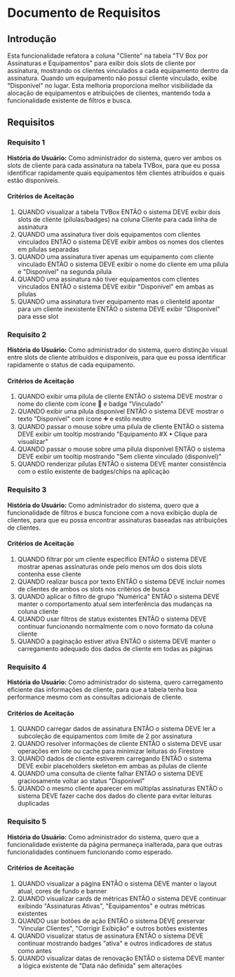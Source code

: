 # Documento de Requisitos

## Introdução

Esta funcionalidade refatora a coluna "Cliente" na tabela "TV Box por Assinaturas e Equipamentos" para exibir dois slots de cliente por assinatura, mostrando os clientes vinculados a cada equipamento dentro da assinatura. Quando um equipamento não possui cliente vinculado, exibe "Disponível" no lugar. Esta melhoria proporciona melhor visibilidade da alocação de equipamentos e atribuições de clientes, mantendo toda a funcionalidade existente de filtros e busca.

## Requisitos

### Requisito 1

**História do Usuário:** Como administrador do sistema, quero ver ambos os slots de cliente para cada assinatura na tabela TVBox, para que eu possa identificar rapidamente quais equipamentos têm clientes atribuídos e quais estão disponíveis.

#### Critérios de Aceitação

1. QUANDO visualizar a tabela TVBox ENTÃO o sistema DEVE exibir dois slots de cliente (pílulas/badges) na coluna Cliente para cada linha de assinatura
2. QUANDO uma assinatura tiver dois equipamentos com clientes vinculados ENTÃO o sistema DEVE exibir ambos os nomes dos clientes em pílulas separadas
3. QUANDO uma assinatura tiver apenas um equipamento com cliente vinculado ENTÃO o sistema DEVE exibir o nome do cliente em uma pílula e "Disponível" na segunda pílula
4. QUANDO uma assinatura não tiver equipamentos com clientes vinculados ENTÃO o sistema DEVE exibir "Disponível" em ambas as pílulas
5. QUANDO uma assinatura tiver equipamento mas o clienteId apontar para um cliente inexistente ENTÃO o sistema DEVE exibir "Disponível" para esse slot

### Requisito 2

**História do Usuário:** Como administrador do sistema, quero distinção visual entre slots de cliente atribuídos e disponíveis, para que eu possa identificar rapidamente o status de cada equipamento.

#### Critérios de Aceitação

1. QUANDO exibir uma pílula de cliente ENTÃO o sistema DEVE mostrar o nome do cliente com ícone 👤 e badge "Vinculado"
2. QUANDO exibir uma pílula disponível ENTÃO o sistema DEVE mostrar o texto "Disponível" com ícone ➕ e estilo neutro
3. QUANDO passar o mouse sobre uma pílula de cliente ENTÃO o sistema DEVE exibir um tooltip mostrando "Equipamento #X • Clique para visualizar"
4. QUANDO passar o mouse sobre uma pílula disponível ENTÃO o sistema DEVE exibir um tooltip mostrando "Sem cliente vinculado (disponível)"
5. QUANDO renderizar pílulas ENTÃO o sistema DEVE manter consistência com o estilo existente de badges/chips na aplicação

### Requisito 3

**História do Usuário:** Como administrador do sistema, quero que a funcionalidade de filtros e busca funcione com a nova exibição dupla de clientes, para que eu possa encontrar assinaturas baseadas nas atribuições de clientes.

#### Critérios de Aceitação

1. QUANDO filtrar por um cliente específico ENTÃO o sistema DEVE mostrar apenas assinaturas onde pelo menos um dos dois slots contenha esse cliente
2. QUANDO realizar busca por texto ENTÃO o sistema DEVE incluir nomes de clientes de ambos os slots nos critérios de busca
3. QUANDO aplicar o filtro de grupo "Numérica" ENTÃO o sistema DEVE manter o comportamento atual sem interferência das mudanças na coluna cliente
4. QUANDO usar filtros de status existentes ENTÃO o sistema DEVE continuar funcionando normalmente com o novo formato da coluna cliente
5. QUANDO a paginação estiver ativa ENTÃO o sistema DEVE manter o carregamento adequado dos dados de cliente em todas as páginas

### Requisito 4

**História do Usuário:** Como administrador do sistema, quero carregamento eficiente das informações de cliente, para que a tabela tenha boa performance mesmo com as consultas adicionais de cliente.

#### Critérios de Aceitação

1. QUANDO carregar dados de assinatura ENTÃO o sistema DEVE ler a subcoleção de equipamentos com limite de 2 por assinatura
2. QUANDO resolver informações de cliente ENTÃO o sistema DEVE usar operações em lote ou cache para minimizar leituras do Firestore
3. QUANDO dados de cliente estiverem carregando ENTÃO o sistema DEVE exibir placeholders skeleton em ambas as pílulas de cliente
4. QUANDO uma consulta de cliente falhar ENTÃO o sistema DEVE graciosamente voltar ao status "Disponível"
5. QUANDO o mesmo cliente aparecer em múltiplas assinaturas ENTÃO o sistema DEVE fazer cache dos dados do cliente para evitar leituras duplicadas

### Requisito 5

**História do Usuário:** Como administrador do sistema, quero que a funcionalidade existente da página permaneça inalterada, para que outras funcionalidades continuem funcionando como esperado.

#### Critérios de Aceitação

1. QUANDO visualizar a página ENTÃO o sistema DEVE manter o layout atual, cores de fundo e banner
2. QUANDO visualizar cards de métricas ENTÃO o sistema DEVE continuar exibindo "Assinaturas Ativas", "Equipamentos" e outras métricas existentes
3. QUANDO usar botões de ação ENTÃO o sistema DEVE preservar "Vincular Clientes", "Corrigir Exibição" e outros botões existentes
4. QUANDO visualizar status de assinatura ENTÃO o sistema DEVE continuar mostrando badges "ativa" e outros indicadores de status como antes
5. QUANDO visualizar datas de renovação ENTÃO o sistema DEVE manter a lógica existente de "Data não definida" sem alterações